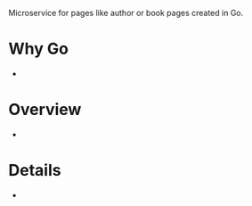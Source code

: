 Microservice for pages like author or book pages created in Go.

# Why Go
*

# Overview
*

# Details
*

